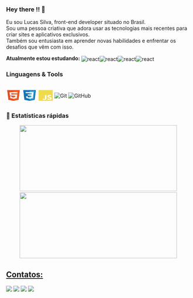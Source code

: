 ### Hey there !! 👋


Eu sou Lucas Silva, front-end developer situado no Brasil. <br>
Sou uma pessoa criativa que adora usar as tecnologias mais recentes para criar sites e aplicativos exclusivos. <br>
Também sou entusiasta em aprender novas habilidades e enfrentar os desafios que vêm com isso.

**Atualmente estou estudando:** <img align="center" alt="react" height="30" width="40" src="https://cdn.jsdelivr.net/gh/devicons/devicon/icons/react/react-original-wordmark.svg"><img align="center" alt="react" height="30" width="40" src="https://cdn.jsdelivr.net/gh/devicons/devicon/icons/bootstrap/bootstrap-plain-wordmark.svg" /><img align="center" alt="react" height="30" width="40" src="https://cdn.jsdelivr.net/gh/devicons/devicon/icons/redux/redux-original.svg" /><img align="center" alt="react" height="60" width="70" src="https://cdn.jsdelivr.net/gh/devicons/devicon/icons/mysql/mysql-original-wordmark.svg" />

  ### Linguagens & Tools
  
<div style="display: inline_block"><br>
  <img align="center" alt="HTML5" height="30" width="40" src="https://raw.githubusercontent.com/devicons/devicon/master/icons/html5/html5-original.svg">
  <img align="center" alt="CSS" height="30" width="40" src="https://raw.githubusercontent.com/devicons/devicon/master/icons/css3/css3-original.svg">
  <img align="center" alt="Javascript" height="30" width="40" src="https://raw.githubusercontent.com/devicons/devicon/master/icons/javascript/javascript-plain.svg">
  <img align="center" alt="Git" height="30" width="40" src="https://cdn.jsdelivr.net/gh/devicons/devicon/icons/git/git-original.svg">
  <img align="center" alt="GitHub" height="30" width="40" src="https://cdn.jsdelivr.net/gh/devicons/devicon/icons/github/github-original.svg">          
</div>
  
  ##
  
  ### 🚀 Estatísticas rápidas 

<div align="center">
  <a href="https://github.com/lucasfs022">
  <img height="180em" width="430em" src="https://github-readme-stats.vercel.app/api?username=lucasfs022&show_icons=true&theme=algolia&include_all_commits=true&count_private=true"/>
  <img height="180em" width="430em" src="https://github-readme-stats.vercel.app/api/top-langs/?username=lucasfs022&layout=compact&langs_count=7&theme=algolia"/>
</div>
  

 
  ## Contatos:
<div> 
  <a href="https://instagram.com/lucasfs022" target="_blank"><img src="https://img.shields.io/badge/-Instagram-%23E4405F?style=for-the-badge&logo=instagram&logoColor=white" target="_blank"></a>
  <a href = "mailto:lucasfs022@gmail.com"><img src="https://img.shields.io/badge/-Gmail-%23333?style=for-the-badge&logo=gmail&logoColor=white" target="_blank"></a>
  <a href="https://www.linkedin.com/in/lucas-silva-658980161" target="_blank"><img src="https://img.shields.io/badge/-LinkedIn-%230077B5?style=for-the-badge&logo=linkedin&logoColor=white" target="_blank"></a> 
  <a href="https://api.whatsapp.com/send?phone=5511991146479" target="_blank"><img src="https://img.shields.io/badge/WhatsApp-25D366?style=for-the-badge&logo=whatsapp&logoColor=white" target="_blank"></a> 
  
</div>
